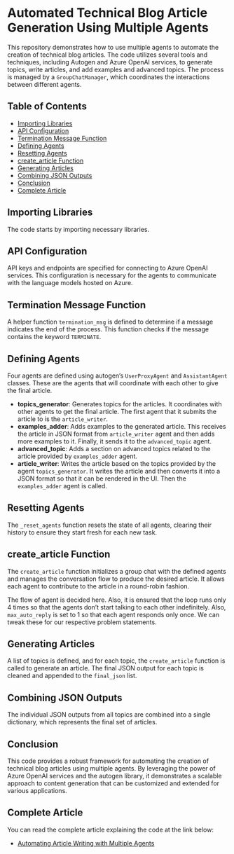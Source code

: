 # Automated Technical Blog Article Generation Using Multiple Agents

This repository demonstrates how to use multiple agents to automate the creation of technical blog articles. The code utilizes several tools and techniques, including Autogen and Azure OpenAI services, to generate topics, write articles, and add examples and advanced topics. The process is managed by a `GroupChatManager`, which coordinates the interactions between different agents.

## Table of Contents
- [Importing Libraries](#importing-libraries)
- [API Configuration](#api-configuration)
- [Termination Message Function](#termination-message-function)
- [Defining Agents](#defining-agents)
- [Resetting Agents](#resetting-agents)
- [create_article Function](#create_article-function)
- [Generating Articles](#generating-articles)
- [Combining JSON Outputs](#combining-json-outputs)
- [Conclusion](#conclusion)
- [Complete Article](#complete-article)

## Importing Libraries

The code starts by importing necessary libraries.

## API Configuration

API keys and endpoints are specified for connecting to Azure OpenAI services. This configuration is necessary for the agents to communicate with the language models hosted on Azure.

## Termination Message Function

A helper function `termination_msg` is defined to determine if a message indicates the end of the process. This function checks if the message contains the keyword `TERMINATE`.

## Defining Agents

Four agents are defined using autogen’s `UserProxyAgent` and `AssistantAgent` classes. These are the agents that will coordinate with each other to give the final article.

- **topics_generator**: Generates topics for the articles. It coordinates with other agents to get the final article. The first agent that it submits the article to is the `article_writer`.
- **examples_adder**: Adds examples to the generated article. This receives the article in JSON format from `article_writer` agent and then adds more examples to it. Finally, it sends it to the `advanced_topic` agent.
- **advanced_topic**: Adds a section on advanced topics related to the article provided by `examples_adder` agent.
- **article_writer**: Writes the article based on the topics provided by the agent `topics_generator`. It writes the article and then converts it into a JSON format so that it can be rendered in the UI. Then the `examples_adder` agent is called.

## Resetting Agents

The `_reset_agents` function resets the state of all agents, clearing their history to ensure they start fresh for each new task.

## create_article Function

The `create_article` function initializes a group chat with the defined agents and manages the conversation flow to produce the desired article. It allows each agent to contribute to the article in a round-robin fashion.

The flow of agent is decided here. Also, it is ensured that the loop runs only 4 times so that the agents don’t start talking to each other indefinitely. Also, `max_auto_reply` is set to 1 so that each agent responds only once. We can tweak these for our respective problem statements.

## Generating Articles

A list of topics is defined, and for each topic, the `create_article` function is called to generate an article. The final JSON output for each topic is cleaned and appended to the `final_json` list.

## Combining JSON Outputs

The individual JSON outputs from all topics are combined into a single dictionary, which represents the final set of articles.

## Conclusion

This code provides a robust framework for automating the creation of technical blog articles using multiple agents. By leveraging the power of Azure OpenAI services and the autogen library, it demonstrates a scalable approach to content generation that can be customized and extended for various applications.

## Complete Article

You can read the complete article explaining the code at the link below:
- [Automating Article Writing with Multiple Agents](https://medium.com/@himanshuit3036/automating-article-writing-with-multiple-agents-78ea50e3cd47)
